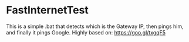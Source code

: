 # FastInternetTest
This is a simple .bat that detects which is the Gateway IP, then pings him, and finally it pings Google. Highly based on: https://goo.gl/txgqF5
